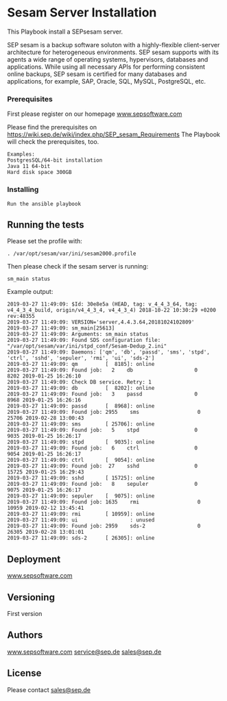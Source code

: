 # Sesam Server Installation

This Playbook install a SEPsesam server.

SEP sesam is a backup software soluton with a highly-flexible client-server architecture for heterogeneous
environments. SEP sesam supports with its agents a wide range of operating systems, hypervisors,
databases and applications. While using all necessary APIs for performing consistent online backups,
SEP sesam is certified for many databases and applications, for example, SAP, Oracle, SQL, MySQL,
PostgreSQL, etc. 

### Prerequisites

First please register on our homepage www.sepsoftware.com

Please find the prerequisites on https://wiki.sep.de/wiki/index.php/SEP_sesam_Requirements
The Playbook will check the prerequisites, too.

```
Examples:
PostgresSQL/64-bit installation
Java 11 64-bit
Hard disk space 300GB
```

### Installing

```
Run the ansible playbook
```

## Running the tests

Please set the profile with:
```
. /var/opt/sesam/var/ini/sesam2000.profile
```
Then please check if the sesam server is running:
```
sm_main status
```

Example output:
```
2019-03-27 11:49:09: $Id: 30e8e5a (HEAD, tag: v_4_4_3_64, tag: v4_4_3_4_build, origin/v4_4_3_4, v4_4_3_4) 2018-10-22 10:30:29 +0200 rev:48355
2019-03-27 11:49:09: VERSION='server,4.4.3.64,20181024102809'
2019-03-27 11:49:09: sm_main[25613]
2019-03-27 11:49:09: Arguments: sm_main status
2019-03-27 11:49:09: Found SDS configuration file: "/var/opt/sesam/var/ini/stpd_conf/Sesam-Dedup_2.ini"
2019-03-27 11:49:09: Daemons: ['qm', 'db', 'passd', 'sms', 'stpd', 'ctrl', 'sshd', 'sepuler', 'rmi', 'ui', 'sds-2']
2019-03-27 11:49:09: qm         [  8185]: online
2019-03-27 11:49:09: Found job:   2    db                    0      8202 2019-01-25 16:26:10
2019-03-27 11:49:09: Check DB service. Retry: 1
2019-03-27 11:49:09: db         [  8202]: online
2019-03-27 11:49:09: Found job:   3    passd                 0      8968 2019-01-25 16:26:16
2019-03-27 11:49:09: passd      [  8968]: online
2019-03-27 11:49:09: Found job: 2955    sms                   0     25706 2019-02-28 13:00:43
2019-03-27 11:49:09: sms        [ 25706]: online
2019-03-27 11:49:09: Found job:   5    stpd                  0      9035 2019-01-25 16:26:17
2019-03-27 11:49:09: stpd       [  9035]: online
2019-03-27 11:49:09: Found job:   6    ctrl                  0      9054 2019-01-25 16:26:17
2019-03-27 11:49:09: ctrl       [  9054]: online
2019-03-27 11:49:09: Found job:  27    sshd                  0     15725 2019-01-25 16:29:43
2019-03-27 11:49:09: sshd       [ 15725]: online
2019-03-27 11:49:09: Found job:   8    sepuler               0      9075 2019-01-25 16:26:17
2019-03-27 11:49:09: sepuler    [  9075]: online
2019-03-27 11:49:09: Found job: 1635    rmi                   0     10959 2019-02-12 13:45:41
2019-03-27 11:49:09: rmi        [ 10959]: online
2019-03-27 11:49:09: ui                 : unused
2019-03-27 11:49:09: Found job: 2959    sds-2                 0     26305 2019-02-28 13:01:01
2019-03-27 11:49:09: sds-2      [ 26305]: online
```

## Deployment

www.sepsoftware.com

## Versioning

First version

## Authors

www.sepsoftware.com
service@sep.de
sales@sep.de

## License

Please contact sales@sep.de

